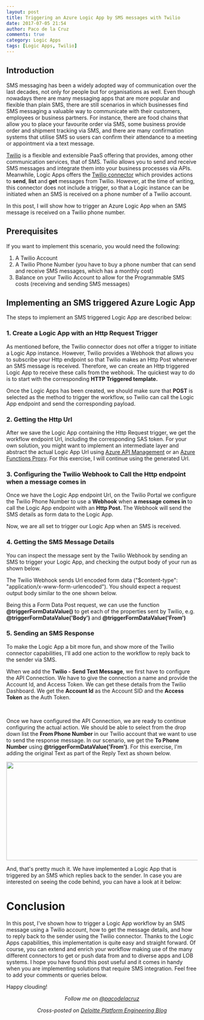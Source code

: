 ```yaml
---
layout: post
title: Triggering an Azure Logic App by SMS messages with Twilio
date: 2017-07-05 21:54
author: Paco de la Cruz
comments: true
category: Logic Apps
tags: [Logic Apps, Twilio]
---
```

<h2>Introduction</h2>
SMS messaging has been a widely adopted way of communication over the last decades, not only for people but for organisations as well. Even though nowadays there are many messaging apps that are more popular and flexible than plain SMS, there are still scenarios in which businesses find SMS messaging a valuable way to communicate with their customers, employees or business partners. For instance, there are food chains that allow you to place your favourite order via SMS, some business provide order and shipment tracking via SMS, and there are many confirmation systems that utilise SMS so users can confirm their attendance to a meeting or appointment via a text message.

<a href="https://www.twilio.com/">Twilio</a> is a flexible and extensible PaaS offering that provides, among other communication services, that of SMS. Twilio allows you to send and receive SMS messages and integrate them into your business processes via APIs. Meanwhile, Logic Apps offers the <a href="https://docs.microsoft.com/en-us/azure/connectors/connectors-create-api-twilio">Twilio connector</a> which provides actions to <strong>send</strong>, <strong>list</strong> and <strong>get</strong> messages from Twilio. However, at the time of writing, this connector does not include a trigger, so that a Logic instance can be initiated when an SMS is received on a phone number of a Twilio account.

In this post, I will show how to trigger an Azure Logic App when an SMS message is received on a Twilio phone number.
<h2>Prerequisites</h2>
If you want to implement this scenario, you would need the following:
<ol>
	<li>A Twilio Account</li>
	<li>A Twilio Phone Number (you have to buy a phone number that can send and receive SMS messages, which has a monthly cost)</li>
	<li>Balance on your Twilio Account to allow for the Programmable SMS costs (receiving and sending SMS messages)</li>
</ol>
<h2>Implementing an SMS triggered Azure Logic App</h2>
The steps to implement an SMS triggered Logic App are described below:
<h3>1. Create a Logic App with an Http Request Trigger</h3>
As mentioned before, the Twilio connector does not offer a trigger to initiate a Logic App instance. However, Twilio provides a Webhook that allows you to subscribe your Http endpoint so that Twilio makes an Http Post whenever an SMS message is received. Therefore, we can create an Http triggered Logic App to receive these calls from the webhook. The quickest way to do is to start with the corresponding <strong>HTTP Triggered template. </strong>

<img src="https://www.mexia.com.au/wp-content/uploads/2017/07/070517_1134_Triggeringa1.png" alt="" />

Once the Logic Apps has been created, we should make sure that <strong>POST</strong> is selected as the method to trigger the workflow, so Twilio can call the Logic App endpoint and send the corresponding payload.
<h3>2. Getting the Http Url</h3>
After we save the Logic App containing the Http Request trigger, we get the workflow endpoint Url, including the corresponding SAS token. For your own solution, you might want to implement an intermediate layer and abstract the actual Logic App Url using <a href="https://azure.microsoft.com/en-us/services/api-management/">Azure API Management</a> or an <a href="https://docs.microsoft.com/en-us/azure/azure-functions/functions-proxies">Azure Functions Proxy</a>. For this exercise, I will continue using the generated Url.

<img src="https://www.mexia.com.au/wp-content/uploads/2017/07/070517_1134_Triggeringa2.png" alt="" />
<h3>3. Configuring the Twilio Webhook to Call the Http endpoint when a message comes in</h3>
Once we have the Logic App endpoint Url, on the Twilio Portal we configure the Twilio Phone Number to use a <strong>Webhook</strong> when <strong>a message comes in </strong>to call the Logic App endpoint with an <strong>Http Post. </strong>The Webhook will send the SMS details as form data to the Logic App.

<img src="https://www.mexia.com.au/wp-content/uploads/2017/07/070517_1134_Triggeringa3.png" alt="" />

Now, we are all set to trigger our Logic App when an SMS is received.
<h3>4. Getting the SMS Message Details</h3>
You can inspect the message sent by the Twilio Webhook by sending an SMS to trigger your Logic App, and checking the output body of your run as shown below.

<img src="https://www.mexia.com.au/wp-content/uploads/2017/07/070517_1134_Triggeringa4.png" alt="" />

The Twilio Webhook sends Url encoded form data ("$content-type": "application/x-www-form-urlencoded"). You should expect a request output body similar to the one shown below.

<p/>
<script src="https://gist.github.com/pacodelacruz/d551c4eded5f02723925f3c924d39d89.js"></script>
<p/>

Being this a Form Data Post request, we can use the function <strong>@triggerFormDataValue()</strong> to get each of the properties sent by Twilio, e.g. <strong>@triggerFormDataValue('Body')</strong> and <strong>@triggerFormDataValue('From')</strong>
<h3>5. Sending an SMS Response</h3>
To make the Logic App a bit more fun, and show more of the Twilio connector capabilities, I'll add one action to the workflow to reply back to the sender via SMS.

When we add the <strong>Twilio - Send Text Message</strong>, we first have to configure the API Connection. We have to give the connection a name and provide the Account Id, and Access Token. We can get these details from the Twilio Dashboard. We get the <strong>Account Id</strong> as the Account SID and the <strong>Access Token</strong> as the Auth Token.

<img src="https://www.mexia.com.au/wp-content/uploads/2017/07/070517_1134_Triggeringa6.png" alt="" />

<img src="https://www.mexia.com.au/wp-content/uploads/2017/07/070517_1134_Triggeringa7.png" alt="" />

Once we have configured the API Connection, we are ready to continue configuring the actual action. We should be able to select from the drop down list the <strong>From </strong><strong>Phone Number </strong>in our Twilio account that we want to use to send the response message. In our scenario, we get the <strong>To Phone Number</strong> using <strong>@triggerFormDataValue('From')</strong>. For this exercise, I'm adding the original Text as part of the Reply Text as shown below.

<img class="alignnone wp-image-1021" src="https://www.mexia.com.au/wp-content/uploads/2017/07/12.-Send-SMS.png" alt="" width="601" height="259" />

And, that's pretty much it. We have implemented a Logic App that is triggered by an SMS which replies back to the sender. In case you are interested on seeing the code behind, you can have a look at it below:

<p/>
<script src="https://gist.github.com/pacodelacruz/09828b34c9c146f943aca81daec51687.js"></script>
<p/>
<h1>Conclusion</h1>
In this post, I've shown how to trigger a Logic App workflow by an SMS message using a Twilio account, how to get the message details, and how to reply back to the sender using the Twilio connector. Thanks to the Logic Apps capabilities, this implementation is quite easy and straight forward. Of course, you can extend and enrich your workflow making use of the many different connectors to get or push data from and to diverse apps and LOB systems. I hope you have found this post useful and it comes in handy when you are implementing solutions that require SMS integration. Feel free to add your comments or queries below.

Happy clouding!
<p style="text-align:center;"><span style="font-style:italic;">Follow me on </span><a href="https://twitter.com/pacodelacruz"><span style="font-style:italic;">@pacodelacruz</span></a></p>
<p style="text-align:center;"><span style="font-style:italic;">Cross-posted on </span><a href="https://platform.deloitte.com.au/articles/author/paco-de-la-cruz"><span style="font-style:italic;">Deloitte Platform Engineering Blog</span></a></p>
